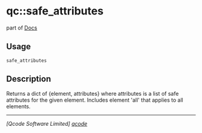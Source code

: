 qc::safe_attributes
===========

part of [Docs](../index.md)

Usage
-----
`safe_attributes`

Description
-----------
Returns a dict of {element, attributes} where attributes is a list of safe attributes for the given element.
Includes element 'all' that applies to all elements.

----------------------------------
*[Qcode Software Limited] [qcode]*

[qcode]: http://www.qcode.co.uk "Qcode Software"